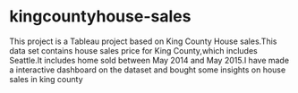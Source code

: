# kingcountyhouse-sales
This project is a Tableau project based on King County House sales.This data set contains house sales price for King County,which includes Seattle.It includes home sold between May 2014 and May 2015.I have made a interactive dashboard on the dataset and bought some insights on house sales in king county
